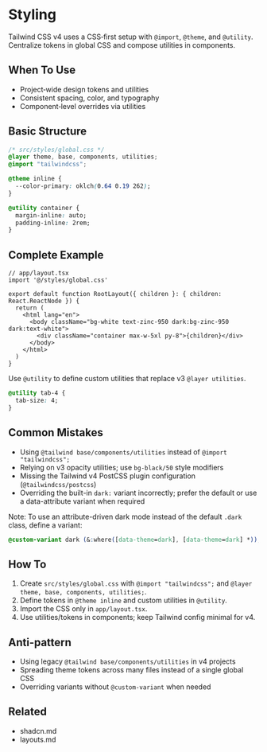 # Styling

Tailwind CSS v4 uses a CSS‑first setup with `@import`, `@theme`, and `@utility`. Centralize tokens in global CSS and compose utilities in components.

## When To Use

- Project‑wide design tokens and utilities
- Consistent spacing, color, and typography
- Component‑level overrides via utilities

## Basic Structure

```css
/* src/styles/global.css */
@layer theme, base, components, utilities;
@import "tailwindcss";

@theme inline {
  --color-primary: oklch(0.64 0.19 262);
}

@utility container {
  margin-inline: auto;
  padding-inline: 2rem;
}
```

## Complete Example

```tsx
// app/layout.tsx
import '@/styles/global.css'

export default function RootLayout({ children }: { children: React.ReactNode }) {
  return (
    <html lang="en">
      <body className="bg-white text-zinc-950 dark:bg-zinc-950 dark:text-white">
        <div className="container max-w-5xl py-8">{children}</div>
      </body>
    </html>
  )
}
```

Use `@utility` to define custom utilities that replace v3 `@layer utilities`.

```css
@utility tab-4 {
  tab-size: 4;
}
```

## Common Mistakes

- Using `@tailwind base/components/utilities` instead of `@import "tailwindcss";`
- Relying on v3 opacity utilities; use `bg-black/50` style modifiers
- Missing the Tailwind v4 PostCSS plugin configuration (`@tailwindcss/postcss`)
- Overriding the built-in `dark:` variant incorrectly; prefer the default or use a data-attribute variant when required

Note: To use an attribute-driven dark mode instead of the default `.dark` class, define a variant:

```css
@custom-variant dark (&:where([data-theme=dark], [data-theme=dark] *));
```

## How To

1. Create `src/styles/global.css` with `@import "tailwindcss";` and `@layer theme, base, components, utilities;`.
2. Define tokens in `@theme inline` and custom utilities in `@utility`.
3. Import the CSS only in `app/layout.tsx`.
4. Use utilities/tokens in components; keep Tailwind config minimal for v4.

## Anti-pattern

- Using legacy `@tailwind base/components/utilities` in v4 projects
- Spreading theme tokens across many files instead of a single global CSS
- Overriding variants without `@custom-variant` when needed

## Related

- shadcn.md
- layouts.md
